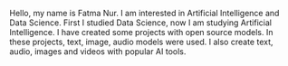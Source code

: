 Hello, my name is Fatma Nur. I am interested in Artificial Intelligence and Data Science. First I studied Data Science, now I am studying Artificial Intelligence. I have created some projects with open source models. In these projects, text, image, audio models were used. I also create text, audio, images and videos with popular AI tools.


<!---
ctntrk/ctntrk is a ✨ special ✨ repository because its `README.md` (this file) appears on your GitHub profile.
You can click the Preview link to take a look at your changes.
--->

